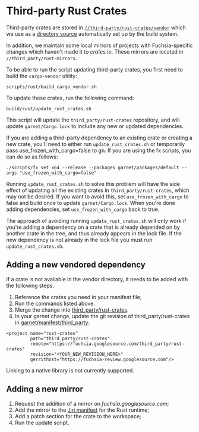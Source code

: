 # Third-party Rust Crates


Third-party crates are stored in [`//third-party/rust-crates/vendor`][3p-crates]
which we use as a [directory source][source-replacement] automatically set up
by the build system.

In addition, we maintain some local mirrors of projects with Fuchsia-specific
changes which haven't made it to *crates.io*. These mirrors are located in
`//third_party/rust-mirrors`.

To be able to run the script updating third-party crates, you first need to
build the `cargo-vendor` utility:
```
scripts/rust/build_cargo_vendor.sh
```

To update these crates, run the following command:
```
build/rust/update_rust_crates.sh
```

This script will update the `third_party/rust-crates` repository, and will
update `garnet/Cargo.lock` to include any new or updated dependencies.

If you are adding a third-party dependency to an existing crate or creating
a new crate, you'll need to either run `update_rust_crates.sh` or temporarily
pass use_frozen_with_cargo=false to gn. If you are using the fx scripts,
you can do so as follows:

    ./scripts/fx set x64 --release --packages garnet/packages/default --args "use_frozen_with_cargo=false"

Running `update_rust_crates.sh` to solve this problem will have the side effect
of updating all the existing crates in `third_party/rust-crates`, which may not be desired.
If you want to avoid this, set `use_frozen_with_cargo` to false and build once to update
`garnet/Cargo.lock`. When you're done adding dependencies, set `use_frozen_with_cargo` back to true.

The approach of avoiding running `update_rust_crates.sh` will only work if you're adding a
dependency on a crate that is already depended on by another crate in the tree, and thus already
appears in the lock file. If the new dependency is not already in the lock file you must run
`update_rust_crates.sh`.

## Adding a new vendored dependency

If a crate is not available in the vendor directory, it needs to be added with
the following steps.

1. Reference the crates you need in your manifest file;
1. Run the commands listed above.
1. Merge the change into [third_party/rust-crates][3p-crates].
1. In your garnet change, update the git revision of third_party/rust-crates in
   [garnet/manifest/third_party][3p-manifest]:

```
<project name="rust-crates"
         path="third_party/rust-crates"
         remote="https://fuchsia.googlesource.com/third_party/rust-crates"
         revision="<YOUR_NEW_REVISION_HERE>"
         gerrithost="https://fuchsia-review.googlesource.com"/>
```


Linking to a native library is not currently supported.

## Adding a new mirror

1. Request the addition of a mirror on *fuchsia.googlesource.com*;
1. Add the mirror to the [Jiri manifest][jiri-manifest] for the Rust runtime;
1. Add a patch section for the crate to the workspace;
1. Run the update script.


[3p-crates]: https://fuchsia.googlesource.com/third_party/rust-crates/+/master/vendor "Third-party crates"
[3p-manifest]: https://fuchsia.googlesource.com/garnet/+/master/manifest/third_party "Third-party manifest for Garnet"
[source-replacement]: http://doc.crates.io/source-replacement.html "Source replacement"
[jiri-manifest]: https://fuchsia.googlesource.com/manifest/+/master/runtimes/rust "Jiri manifest"
